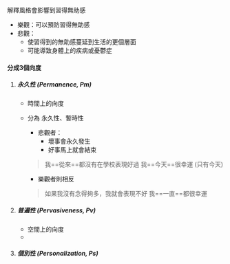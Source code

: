 解釋風格會影響到習得無助感
- 樂觀：可以預防習得無助感
- 悲觀：
	- 使習得到的無助感蔓延到生活的更個層面
	- 可能導致身體上的疾病或憂鬱症

#### 分成3個向度
1. ##### 永久性 (Permanence, Pm)
	- 時間上的向度
	- 分為 永久性、暫時性
		- 悲觀者：
			- 壞事會永久發生
			- 好事馬上就會結束
		
		> 我==從來==都沒有在學校表現好過
		> 我==今天==很幸運 (只有今天)
		- 樂觀者則相反
		
		> 如果我沒有念得夠多，我就會表現不好
		> 我==一直==都很幸運
2. ##### 普遍性 (Pervasiveness, Pv)
	- 空間上的向度
	- 
1. ##### 個別性 (Personalization, Ps)